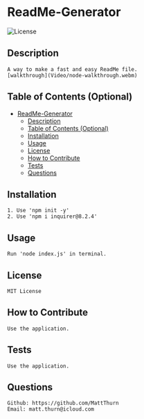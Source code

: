 # ReadMe-Generator
![License](https://img.shields.io/github/license/MattThurn/ReadMe-Generator)
## Description

    A way to make a fast and easy ReadMe file.
    [walkthrough](Video/node-walkthrough.webm)
    
## Table of Contents (Optional)
    
- [ReadMe-Generator](#readme-generator)
  - [Description](#description)
  - [Table of Contents (Optional)](#table-of-contents-optional)
  - [Installation](#installation)
  - [Usage](#usage)
  - [License](#license)
  - [How to Contribute](#how-to-contribute)
  - [Tests](#tests)
  - [Questions](#questions)

## Installation

    1. Use 'npm init -y'
    2. Use 'npm i inquirer@8.2.4'

## Usage

    Run 'node index.js' in terminal.

## License
    
    MIT License
    
## How to Contribute

    Use the application.
    
## Tests

    Use the application.
    
## Questions
    Github: https://github.com/MattThurn
    Email: matt.thurn@icloud.com